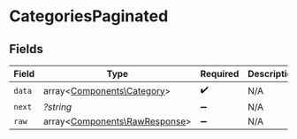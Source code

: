 # CategoriesPaginated


## Fields

| Field                                                                   | Type                                                                    | Required                                                                | Description                                                             |
| ----------------------------------------------------------------------- | ----------------------------------------------------------------------- | ----------------------------------------------------------------------- | ----------------------------------------------------------------------- |
| `data`                                                                  | array<[Components\Category](../../Models/Components/Category.md)>       | :heavy_check_mark:                                                      | N/A                                                                     |
| `next`                                                                  | *?string*                                                               | :heavy_minus_sign:                                                      | N/A                                                                     |
| `raw`                                                                   | array<[Components\RawResponse](../../Models/Components/RawResponse.md)> | :heavy_minus_sign:                                                      | N/A                                                                     |